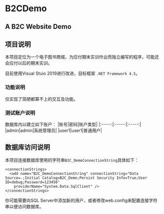# B2CDemo
## A B2C Website Demo

## 项目说明


本项目定位为一个电子图书商城，为应付期末实训作业而独立编写的程序，可能还会应付以后的期末实训。

目前使用Visual Stuio 2019进行改进，目标框架 `.NET Framework 4.5`。

### 功能说明


仅实现了简陋都算不上的交互及功能。
### 测试账户说明
数据库内以建立如下账户：
|账号|密码|账户类型|
|:-----:|:-----:|:-----:|
|admin|admin|系统管理员|
|user1|user1|普通用户|


## 数据库访问说明


本项目连接数据库使用的字符串`B2C_DemoConnectionString`具体如下：
```
<connectionStrings>
  <add name="B2C_DemoConnectionString" connectionString="Data Source=.;Initial Catalog=B2C_Demo;Persist Security Info=True;User ID=debug;Password=123456"
    providerName="System.Data.SqlClient" />
</connectionStrings>
```
你可能需要向SQL Server中添加新的用户，或者修改web.config来配置连接字符串以便访问数据库。
